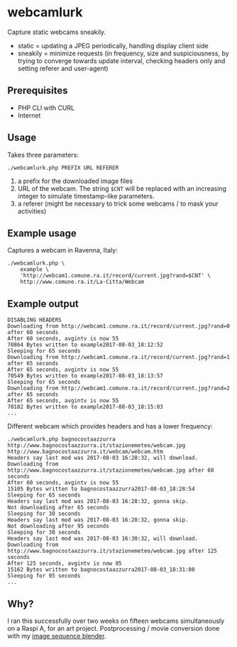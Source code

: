 # webcamlurk

Capture static webcams sneakily.

* static = updating a JPEG periodically, handling display client side
* sneakily = minimize requests (in frequency, size and suspiciousness, by trying to converge towards update interval, checking headers only and setting referer and user-agent)

## Prerequisites

* PHP CLI with CURL
* Internet

## Usage

Takes three parameters: 

```
./webcamlurk.php PREFIX URL REFERER
```

1. a prefix for the downloaded image files
2. URL of the webcam. The string `$CNT` will be replaced with an increasing integer to simulate timestamp-like parameters.
3. a referer (might be necessary to trick some webcams / to mask your activities)

## Example usage

Captures a webcam in Ravenna, Italy:

```
./webcamlurk.php \
    example \
    'http://webcam1.comune.ra.it/record/current.jpg?rand=$CNT' \
    http://www.comune.ra.it/La-Citta/Webcam
```

## Example output

```
DISABLING HEADERS
Downloading from http://webcam1.comune.ra.it/record/current.jpg?rand=0 after 60 seconds
After 60 seconds, avgintv is now 55
70864 Bytes written to example2017-08-03_18:12:52
Sleeping for 65 seconds
Downloading from http://webcam1.comune.ra.it/record/current.jpg?rand=1 after 65 seconds
After 65 seconds, avgintv is now 55
70549 Bytes written to example2017-08-03_18:13:57
Sleeping for 65 seconds
Downloading from http://webcam1.comune.ra.it/record/current.jpg?rand=2 after 65 seconds
After 65 seconds, avgintv is now 55
70182 Bytes written to example2017-08-03_18:15:03
...
```

Different webcam which provides headers and has a lower frequency:

```
./webcamlurk.php bagnocostaazzurra http://www.bagnocostaazzurra.it/stazionemeteo/webcam.jpg http://www.bagnocostaazzurra.it/webcam/webcam.htm
Headers say last mod was 2017-08-03 16:28:32, will download.
Downloading from http://www.bagnocostaazzurra.it/stazionemeteo/webcam.jpg after 60 seconds
After 60 seconds, avgintv is now 55
15105 Bytes written to bagnocostaazzurra2017-08-03_18:28:54
Sleeping for 65 seconds
Headers say last mod was 2017-08-03 16:28:32, gonna skip.
Not downloading after 65 seconds
Sleeping for 30 seconds
Headers say last mod was 2017-08-03 16:28:32, gonna skip.
Not downloading after 95 seconds
Sleeping for 30 seconds
Headers say last mod was 2017-08-03 16:30:32, will download.
Downloading from http://www.bagnocostaazzurra.it/stazionemeteo/webcam.jpg after 125 seconds
After 125 seconds, avgintv is now 85
15162 Bytes written to bagnocostaazzurra2017-08-03_18:31:00
Sleeping for 95 seconds
...
```

## Why?

I ran this successfully over two weeks on fifteen webcams simultaneously on a Raspi A, for an art project.
Postprocessing / movie conversion done with my [image sequence blender](https://github.com/bikubi/image-sequence-blender).
